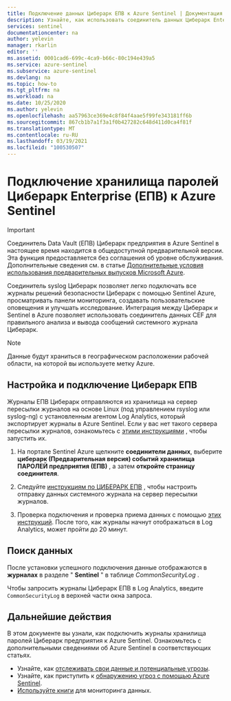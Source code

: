 ```yaml
---
title: Подключение данных Циберарк ЕПВ к Azure Sentinel | Документация Майкрософт
description: Узнайте, как использовать соединитель данных Циберарк Enterprise Password Vault (ЕПВ) для извлечения журналов в Azure Sentinel. Просмотр данных Циберарк ЕПВ в книгах, создание оповещений и улучшение расследования.
services: sentinel
documentationcenter: na
author: yelevin
manager: rkarlin
editor: ''
ms.assetid: 0001cad6-699c-4ca9-b66c-80c194e439a5
ms.service: azure-sentinel
ms.subservice: azure-sentinel
ms.devlang: na
ms.topic: how-to
ms.tgt_pltfrm: na
ms.workload: na
ms.date: 10/25/2020
ms.author: yelevin
ms.openlocfilehash: aa57963ce369e4c8f84f4aae5f99fe343181ff6b
ms.sourcegitcommit: 867cb1b7a1f3a1f0b427282c648d411d0ca4f81f
ms.translationtype: MT
ms.contentlocale: ru-RU
ms.lasthandoff: 03/19/2021
ms.locfileid: "100530507"
---
```

# <a name="connect-cyberark-enterprise-password-vault-epv-to-azure-sentinel"></a>Подключение хранилища паролей Циберарк Enterprise (ЕПВ) к Azure Sentinel

> [!IMPORTANT]
> Соединитель Data Vault (ЕПВ) Циберарк предприятия в Azure Sentinel в настоящее время находится в общедоступной предварительной версии. Эта функция предоставляется без соглашения об уровне обслуживания. Дополнительные сведения см. в статье [Дополнительные условия использования предварительных выпусков Microsoft Azure](https://azure.microsoft.com/support/legal/preview-supplemental-terms/).

Соединитель syslog Циберарк позволяет легко подключать все журналы решений безопасности Циберарк с помощью Sentinel Azure, просматривать панели мониторинга, создавать пользовательские оповещения и улучшать исследование. Интеграция между Циберарк и Sentinel в Azure позволяет использовать соединитель данных CEF для правильного анализа и вывода сообщений системного журнала Циберарк.

> [!NOTE]
> Данные будут храниться в географическом расположении рабочей области, на которой вы используете метку Azure.

## <a name="configure-and-connect-cyberark-epv"></a>Настройка и подключение Циберарк ЕПВ

Журналы ЕПВ Циберарк отправляются из хранилища на сервер пересылки журналов на основе Linux (под управлением rsyslog или syslog-ng) с установленным агентом Log Analytics, который экспортирует журналы в Azure Sentinel. Если у вас нет такого сервера пересылки журналов, ознакомьтесь с [этими инструкциями](connect-cef-agent.md) , чтобы запустить их.

1. На портале Sentinel Azure щелкните **соединители данных**, выберите **циберарк (Предварительная версия) событий хранилища ПАРОЛЕЙ предприятия (ЕПВ)** , а затем **откройте страницу соединителя**.

1. Следуйте [инструкциям по ЦИБЕРАРК ЕПВ](https://docs.cyberark.com/Product-Doc/OnlineHelp/PAS/Latest/en/Content/PASIMP/DV-Integrating-with-SIEM-Applications.htm) , чтобы настроить отправку данных системного журнала на сервер пересылки журналов.

1. Проверка подключения и проверка приема данных с помощью [этих инструкций](connect-cef-verify.md). После того, как журналы начнут отображаться в Log Analytics, может пройти до 20 минут.

## <a name="find-your-data"></a>Поиск данных

После установки успешного подключения данные отображаются в **журналах** в разделе " **Sentinel** " в таблице *CommonSecurityLog* .

Чтобы запросить журналы Циберарк ЕПВ в Log Analytics, введите `CommonSecurityLog` в верхней части окна запроса.

## <a name="next-steps"></a>Дальнейшие действия

В этом документе вы узнали, как подключить журналы хранилища паролей Циберарк предприятия к Azure Sentinel. Ознакомьтесь с дополнительными сведениями об Azure Sentinel в соответствующих статьях.
- Узнайте, как [отслеживать свои данные и потенциальные угрозы](quickstart-get-visibility.md).
- Узнайте, как приступить к [обнаружению угроз с помощью Azure Sentinel](tutorial-detect-threats-built-in.md).
- [Используйте книги](tutorial-monitor-your-data.md) для мониторинга данных.
